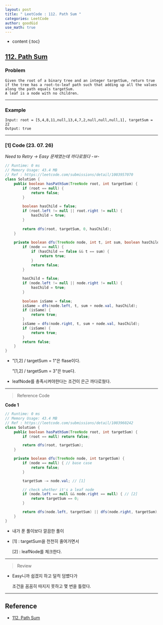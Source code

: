 ```yaml
---
layout: post
title: " LeetCode : 112. Path Sum "
categories: LeetCode
author: goodGid
use_math: true
---
```

* content
{:toc}

## [112. Path Sum](https://leetcode.com/problems/path-sum)

### Problem

```
Given the root of a binary tree and an integer targetSum, return true if the tree has a root-to-leaf path such that adding up all the values along the path equals targetSum.
A leaf is a node with no children.
```


---

### Example

```
Input: root = [5,4,8,11,null,13,4,7,2,null,null,null,1], targetSum = 22
Output: true
```

---

### [1] Code (23. 07. 26)

*Need to Retry -> Easy 문제였는데 까다로웠다 -ㅂ-*

``` java
// Runtime: 0 ms
// Memory Usage: 43.4 MB
// Ref : https://leetcode.com/submissions/detail/1003957070
class Solution {
    public boolean hasPathSum(TreeNode root, int targetSum) {
        if (root == null) {
            return false;
        }
                
        boolean hasChild = false;
        if (root.left != null || root.right != null) {
            hasChild = true;
        }
        
        return dfs(root, targetSum, 0, hasChild);
    }
    
    private boolean dfs(TreeNode node, int t, int sum, boolean hasChild) {
        if (node == null) {
            if (hasChild == false && t == sum) {
                return true;
            }
            return false;
        }
        
        hasChild = false;
        if (node.left != null || node.right != null) {
            hasChild = true;
        }
        
        boolean isSame = false;
        isSame = dfs(node.left, t, sum + node.val, hasChild);
        if (isSame) {
            return true;
        }
        isSame = dfs(node.right, t, sum + node.val, hasChild);
        if (isSame) {
            return true;
        }
        return false;
    }
}
```

* "[1,2] / targetSum = 1"은 flase이다.

  "[1,2] / targetSum = 3"은 true다.

* leafNode를 충족시켜야한다는 조건이 은근 까다로웠다.

---

> Reference Code

**Code 1**

``` java
// Runtime: 0 ms
// Memory Usage: 43.4 MB
// Ref : https://leetcode.com/submissions/detail/1003960242
class Solution {
    public boolean hasPathSum(TreeNode root, int targetSum) {
        if (root == null) return false;

        return dfs(root, targetSum);
    }

    private boolean dfs(TreeNode node, int targetSum) {
        if (node == null) { // base case
            return false;
        }

        targetSum -= node.val; // [1]

        // check whether it's a leaf node
        if (node.left == null && node.right == null) { // [2]
            return targetSum == 0;
        }

        return dfs(node.left, targetSum) || dfs(node.right, targetSum);
    }
}
```

* 내가 푼 풀이보다 깔끔한 풀이

* [1] : targetSum을 천천히 줄여가면서

  [2] : leafNode를 체크한다.

---

> Review

* Easy니까 쉽겠지 하고 덜컥 덤볐다가

  조건을 꼼꼼히 따지지 못하고 몇 번을 틀렸다.

---

## Reference

* [112. Path Sum](https://leetcode.com/problems/path-sum)